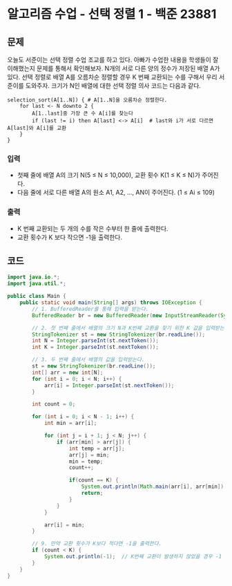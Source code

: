 # 알고리즘 수업 - 선택 정렬 1 - 백준 23881
## 문제
오늘도 서준이는 선택 정렬 수업 조교를 하고 있다. 아빠가 수업한 내용을 학생들이 잘 이해했는지 문제를 통해서 확인해보자.
N개의 서로 다른 양의 정수가 저장된 배열 A가 있다. 선택 정렬로 배열 A를 오름차순 정렬할 경우 K 번째 교환되는 수를 구해서 우리 서준이를 도와주자.
크기가 N인 배열에 대한 선택 정렬 의사 코드는 다음과 같다.
```
selection_sort(A[1..N]) { # A[1..N]을 오름차순 정렬한다.
    for last <- N downto 2 {
        A[1..last]중 가장 큰 수 A[i]를 찾는다
        if (last != i) then A[last] <-> A[i]  # last와 i가 서로 다르면 A[last]와 A[i]를 교환
    }
}
```

### 입력
- 첫째 줄에 배열 A의 크기 N(5 ≤ N ≤ 10,000), 교환 횟수 K(1 ≤ K ≤ N)가 주어진다.
- 다음 줄에 서로 다른 배열 A의 원소 A1, A2, ..., AN이 주어진다. (1 ≤ Ai ≤ 109)
### 출력
- K 번째 교환되는 두 개의 수를 작은 수부터 한 줄에 출력한다.
- 교환 횟수가 K 보다 작으면 -1을 출력한다.

## 코드
```java
import java.io.*;
import java.util.*;

public class Main {
    public static void main(String[] args) throws IOException {
        // 1. BufferedReader를 통해 입력을 받는다.
        BufferedReader br = new BufferedReader(new InputStreamReader(System.in));

        // 2. 첫 번째 줄에서 배열의 크기 N과 K번째 교환을 찾기 위한 K 값을 입력받는다.
        StringTokenizer st = new StringTokenizer(br.readLine());
        int N = Integer.parseInt(st.nextToken());
        int K = Integer.parseInt(st.nextToken());

        // 3. 두 번째 줄에서 배열의 값을 입력받는다.
        st = new StringTokenizer(br.readLine());
        int[] arr = new int[N];
        for (int i = 0; i < N; i++) {
            arr[i] = Integer.parseInt(st.nextToken());
        }

        int count = 0;

		for (int i = 0; i < N - 1; i++) {
			int min = arr[i];

			for (int j = i + 1; j < N; j++) {
				if (arr[min] > arr[j]) {
					int temp = arr[j];
					arr[j] = min;
					min = temp;
					count++;

					if(count == K) {
						System.out.println(Math.main(arr[i], arr[min]) + " " + Math.max(arr[i], arr[min]));
						return;
					}
				}
			}

			arr[i] = min;
		}

        // 9. 만약 교환 횟수가 K보다 적다면 -1을 출력한다.
        if (count < K) {
            System.out.println(-1);  // K번째 교환이 발생하지 않았을 경우 -1 출력
        }
    }
}

```